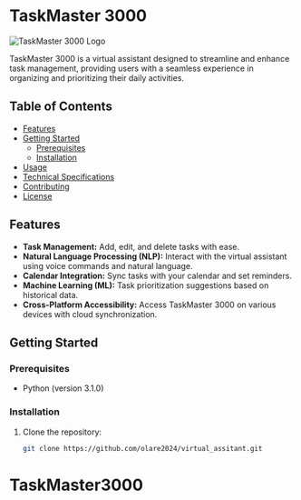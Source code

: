# TaskMaster 3000

![TaskMaster 3000 Logo](link-to-your-logo.png)

TaskMaster 3000 is a virtual assistant designed to streamline and enhance task management, providing users with a seamless experience in organizing and prioritizing their daily activities.

## Table of Contents
- [Features](#features)
- [Getting Started](#getting-started)
  - [Prerequisites](#prerequisites)
  - [Installation](#installation)
- [Usage](#usage)
- [Technical Specifications](#technical-specifications)
- [Contributing](#contributing)
- [License](#license)

## Features
- **Task Management:** Add, edit, and delete tasks with ease.
- **Natural Language Processing (NLP):** Interact with the virtual assistant using voice commands and natural language.
- **Calendar Integration:** Sync tasks with your calendar and set reminders.
- **Machine Learning (ML):** Task prioritization suggestions based on historical data.
- **Cross-Platform Accessibility:** Access TaskMaster 3000 on various devices with cloud synchronization.

## Getting Started
### Prerequisites
- Python (version 3.1.0)


### Installation
1. Clone the repository:
   ```bash
   git clone https://github.com/olare2024/virtual_assitant.git
# TaskMaster3000
